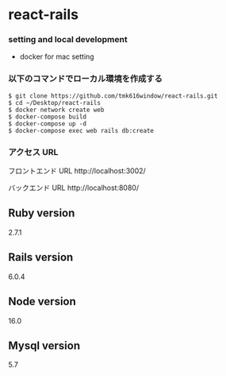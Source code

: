 # react-rails

### setting and local development

- docker for mac setting

### 以下のコマンドでローカル環境を作成する

```
$ git clone https://github.com/tmk616window/react-rails.git
$ cd ~/Desktop/react-rails
$ docker network create web
$ docker-compose build
$ docker-compose up -d
$ docker-compose exec web rails db:create
```

### アクセス URL

フロントエンド URL
http://localhost:3002/

バックエンド URL
http://localhost:8080/

## Ruby version

2.7.1

## Rails version

6.0.4

## Node version

16.0

## Mysql version

5.7
